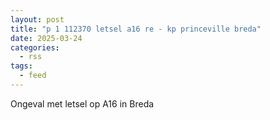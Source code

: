 ```yaml
---
layout: post
title: "p 1 112370 letsel a16 re - kp princeville breda"
date: 2025-03-24
categories: 
  - rss
tags: 
  - feed
---
```


Ongeval met letsel op A16 in Breda

